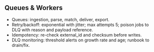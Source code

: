 ## Queues & Workers

- Queues: ingestion, parse, match, deliver, export.
- Retry/backoff: exponential with jitter; max attempts 5; poison jobs to DLQ with reason and payload reference.
- Idempotency: re-check external_id and checksum before writes.
- DLQ monitoring: threshold alerts on growth rate and age; runbook to drain/fix.